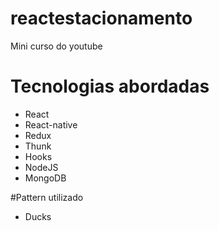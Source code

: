 # reactestacionamento
Mini curso do youtube

# Tecnologias abordadas
  - React
  - React-native
  - Redux
  - Thunk
  - Hooks
  - NodeJS
  - MongoDB
  
  #Pattern utilizado
  - Ducks
